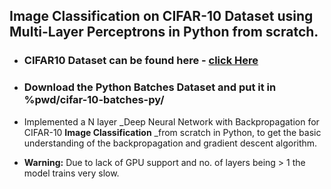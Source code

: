 ## Image Classification on CIFAR-10 Dataset using Multi-Layer Perceptrons in Python from scratch.

- ### CIFAR10 Dataset can be found here - [click Here](https://www.cs.toronto.edu/~kriz/cifar.html)
- ### Download the Python Batches Dataset and put it in %pwd/cifar-10-batches-py/  

+ Implemented a N layer _Deep Neural Network with Backpropagation for CIFAR-10 __Image Classification__  _from scratch in Python, to get the basic understanding of the backpropagation and gradient descent algorithm. 


- __Warning:__ Due to lack of GPU support and no. of layers being > 1 the model trains very slow.

